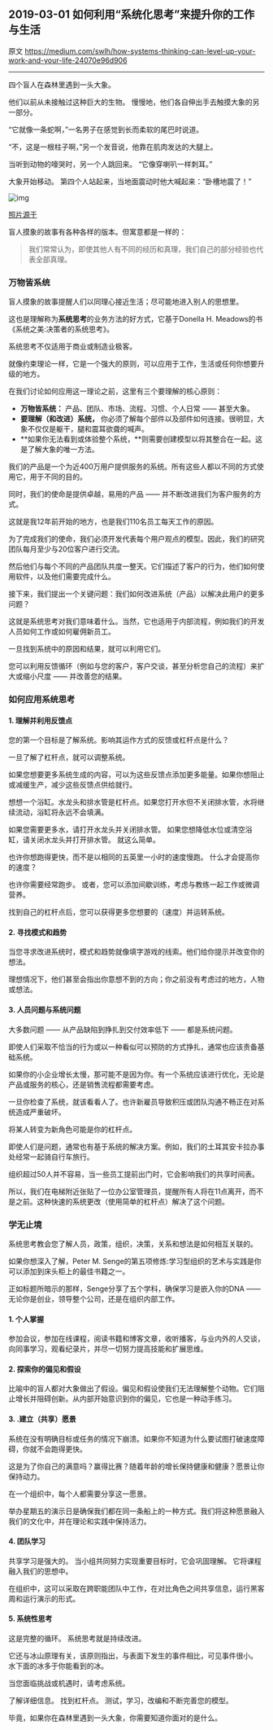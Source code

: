 ## 2019-03-01 如何利用“系统化思考”来提升你的工作与生活

原文 https://medium.com/swlh/how-systems-thinking-can-level-up-your-work-and-your-life-24070e96d906

---

四个盲人在森林里遇到一头大象。

他们以前从未接触过这种巨大的生物。 慢慢地，他们各自伸出手去触摸大象的另一部分。

“它就像一条蛇啊，”一名男子在感觉到长而柔软的尾巴时说道。

“不，这是一根柱子啊，”另一个发音说，他靠在肌肉发达的大腿上。

当听到动物的嚎哭时，另一个人跳回来。 “它像穿喇叭一样刺耳。”

大象开始移动。 第四个人站起来，当地面震动时他大喊起来：“卧槽地震了！”



![img](https://cdn-images-1.medium.com/max/800/1*q65CcBbPV-9iimlViiXvJA.png)

[照片源于](https://medium.com/intercom-inside/the-only-competitor-that-matters-25867f7b43cd)

盲人摸象的故事有各种各样的版本。但寓意都是一样的：

> 我们常常认为，即使其他人有不同的经历和真理，我们自己的部分经验也代表全部真理。

### 万物皆系统

盲人摸象的故事提醒人们以同理心接近生活；尽可能地进入别人的思想里。

这也是理解称为**系统思考**的业务方法的好方式，它基于Donella H. Meadows的书《系统之美:决策者的系统思考》。

系统思考不仅适用于商业或制造业极客。

就像约束理论一样，它是一个强大的原则，可以应用于工作，生活或任何你想要升级的地方。

在我们讨论如何应用这一理论之前，这里有三个要理解的核心原则：

- **万物皆系统：** 产品、团队、市场、流程、习惯、个人日常 —— 甚至大象。
- **要理解（和改进）系统，** 你必须了解每个部件以及部件如何连接。很明显，大象不仅仅是躯干，腿和震耳欲聋的喊声。
- **如果你无法看到或体验整个系统，**则需要创建模型以将其整合在一起。这是了解大象的唯一方法。

我们的产品是一个为近400万用户提供服务的系统。所有这些人都以不同的方式使用它，用于不同的目的。

同时，我们的使命是提供卓越，易用的产品 —— 并不断改进我们为客户服务的方式。

这就是我12年前开始的地方，也是我们110名员工每天工作的原因。

为了完成我们的使命，我们必须开发代表每个用户观点的模型。因此，我们的研究团队每月至少与20位客户进行交流。

然后他们与每个不同的产品团队共度一整天。它们描述了客户的行为，他们如何使用软件，以及他们需要完成什么。

接下来，我们提出一个关键问题：我们如何改进系统（产品）以解决此用户的更多问题？

这就是系统思考对我们意味着什么。当然，它也适用于内部流程，例如我们的开发人员如何工作或如何雇佣新员工。

一旦找到系统中的原因和结果，就可以利用它们。

您可以利用反馈循环（例如与您的客户，客户交谈，甚至分析您自己的流程）来扩大或缩小尺度 —— 并改善您的结果。

### 如何应用系统思考

#### 1. 理解并利用反馈点

您的第一个目标是了解系统。影响其运作方式的反馈或杠杆点是什么？

一旦了解了杠杆点，就可以调整系统。

如果您想要更多系统生成的内容，可以为这些反馈点添加更多能量。如果你想阻止或减缓生产，减少这些反馈点供给就行。

想想一个浴缸。水龙头和排水管是杠杆点。如果您打开水但不关闭排水管，水将继续流动，浴缸将永远不会填满。

如果您需要更多水，请打开水龙头并关闭排水管。 如果您想降低水位或清空浴缸，请关闭水龙头并打开排水管。 就这么简单。

也许你想跑得更快，而不是以相同的五英里一小时的速度慢跑。 什么才会提高你的速度？

也许你需要经常跑步。 或者，您可以添加间歇训练，考虑与教练一起工作或微调营养。

找到自己的杠杆点后，您可以获得更多您想要的（速度）并运转系统。

#### 2. 寻找模式和趋势

当您寻求改进系统时，模式和趋势就像填字游戏的线索。他们给你提示并改变你的想法。

理想情况下，他们甚至会指出你意想不到的方向；你之前没有考虑过的地方，人物或想法。



#### 3. 人员问题与系统问题

大多数问题 —— 从产品缺陷到挣扎到交付效率低下 —— 都是系统问题。

即使人们采取不恰当的行为或以一种看似可以预防的方式挣扎，通常也应该责备基础系统。

如果你的小企业增长太慢，那可能不是因为你。有一个系统应该进行优化，无论是产品或服务的核心，还是销售流程都需要考虑。

一旦你检查了系统，就该看看人了。也许新雇员导致积压或团队沟通不畅正在对系统造成严重破坏。

将某人转变为新角色可能是你的杠杆点。

即使人们是问题，通常也有基于系统的解决方案。例如，我们的土耳其安卡拉办事处经常一起骑自行车旅行。

组织超过50人并不容易，当一些员工提前出门时，它会影响我们的共享时间表。

所以，我们在电梯附近张贴了一位办公室管理员，提醒所有人将在11点离开，而不是之前。这种快速的系统更改（使用简单的杠杆点）解决了这个问题。



### 学无止境

系统思考教会您了解人员，政策，组织，决策，关系和想法是如何相互关联的。

如果你想深入了解，Peter M. Senge的第五项修炼:学习型组织的艺术与实践是你可以添加到床头柜上的最佳书籍之一。

正如标题所暗示的那样，Senge分享了五个学科，确保学习是嵌入你的DNA  —— 无论你是创业，领导整个公司，还是在组织内部工作。



#### 1. 个人掌握

参加会议，参加在线课程，阅读书籍和博客文章，收听播客，与业内外的人交谈，向同事学习，观看纪录片，并尽一切努力提高技能和扩展思维。

#### 2. 探索你的偏见和假设

比喻中的盲人都对大象做出了假设。偏见和假设使我们无法理解整个动物。它们阻止增长并阻碍创新。从内部开始意识到你的偏见，它也是一种动手练习。

#### 3. .建立（共享）愿景

系统在没有明确目标或任务的情况下崩溃。如果你不知道为什么要试图打破速度障碍，你就不会跑得更快。

这是为了你自己的满意吗？赢得比赛？随着年龄的增长保持健康和健康？愿景让你保持动力。

在一个组织中，每个人都需要分享这一愿景。

举办星期五的演示日是确保我们都在同一条船上的一种方式。我们将这种愿景融入我们的文化中，并在理论和实践中保持活力。

#### 4. 团队学习

共享学习是强大的。 当小组共同努力实现重要目标时，它会巩固理解。 它将课程融入我们的思想中。

在组织中，这可以采取在跨职能团队中工作，在对比角色之间共享信息，运行黑客周和运行演示的形式。

#### 5. 系统性思考

这是完整的循环。 系统思考就是持续改进。

它还与冰山原理有关，该原则指出，与表面下发生的事件相比，可见事件很小。 水下面的冰多于你能看到的冰。

当您面临挑战或机遇时，请考虑系统。

了解详细信息。 找到杠杆点。 测试，学习，改编和不断完善您的模型。

毕竟，如果你在森林里遇到一头大象，你需要知道你面对的是什么。